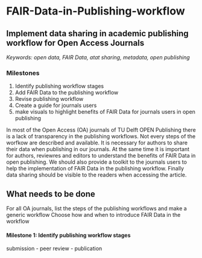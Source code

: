 # FAIR-Data-in-Publishing-workflow
## Implement data sharing in academic publishing workflow for Open Access Journals ##

*Keywords: open data, FAIR Data, atat sharing, metadata, open publishing*

### Milestones ###
1. Identify publishing workflow stages
2. Add FAIR Data to the publishing workflow 
3. Revise publishing workflow
4. Create a guide for journals users 
5. make visuals to highlight benefits of FAIR Data for journals users in open publishing


In most of the Open Access (OA) journals of TU Delft OPEN Publishing there is a lack of transparency in the publishing workflows. Not every steps of the worfkow are described and available. It is necessary for authors to share their data when publishing in our journals. At the same time it is important for authors, reviewres and editors to understand the benefits of FAIR Data in open publishing. We should also provide a toolkit to the journals users to help the implementation of FAIR Data in the publishing workflow. Finally data sharing should be visible to the readers when accessing the article. 

## What needs to be done ##

For all OA journals, list the steps of the publishing workflows and make a generic workflow
Choose how and when to introduce FAIR Data in the workflow

#### Milestone 1: Identify publishing workflow stages ####
submission - peer review - publication
